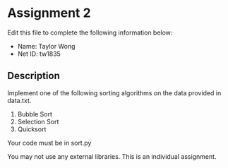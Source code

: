 # Assignment 2

Edit this file to complete the following information below:

* Name:  Taylor Wong
* Net ID: tw1835

## Description

Implement one of the following sorting algorithms on the data provided in data.txt.

1. Bubble Sort
2. Selection Sort
3. Quicksort

Your code must be in sort.py

You may not use any external libraries. This is an individual assignment.
